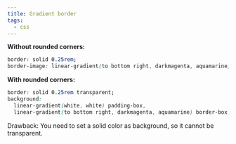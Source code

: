 ```yaml
---
title: Gradient border
tags:
  - css
---
```


**Without rounded corners:**

```css
border: solid 0.25rem;
border-image: linear-gradient(to bottom right, darkmagenta, aquamarine);
```

**With rounded corners:**

```css
border: solid 0.25rem transparent;
background:
  linear-gradient(white, white) padding-box, 
  linear-gradient(to bottom right, darkmagenta, aquamarine) border-box;
```

Drawback: You need to set a solid color as background, so it cannot be transparent.
